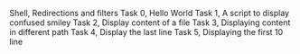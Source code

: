  Shell, Redirections and filters
Task 0, Hello World
Task 1, A script to display confused smiley
Task 2, Display content of a file
Task 3, Displaying content in different path
Task 4, Display the last line
Task 5, Displaying the first 10 line
